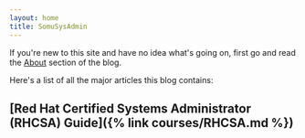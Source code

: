 ```yaml
---
layout: home
title: SomuSysAdmin
---
```


If you're new to this site and have no idea what's going on, first go and read the [About](about.md) section of the blog.

Here's a list of all the major articles this blog contains: 

## [Red Hat Certified Systems Administrator (RHCSA) Guide]({% link courses/RHCSA.md %})


